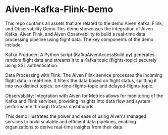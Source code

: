 # Aiven-Kafka-Flink-Demo
 This repo contains all assets that are related to the demo
Aiven Kafka, Flink, and Observability Demo
This demo showcases the integration of Aiven Kafka, Aiven Flink, and Aiven Observability to build a real-time data processing pipeline using flight data. The key components of the demo include:

Kafka Producer: A Python script (KafkaAivenAccessBuild.py) generates random flight data and streams it to a Kafka topic (flights-topic) securely using SSL authentication.

Data Processing with Flink: The Aiven Flink service processes the incoming flight data in real-time. It filters the data based on flight status, splitting it into two distinct topics: on-time-flights-topic and delayed-flights-topic.

Observability: Integration with Aiven for Metrics allows for monitoring of the Kafka and Flink services, providing insights into data flow and system performance through Grafana dashboards.

This demo illustrates the power and ease of using Aiven's managed services to build scalable and efficient data pipelines, enabling organizations to derive real-time insights from their data.
